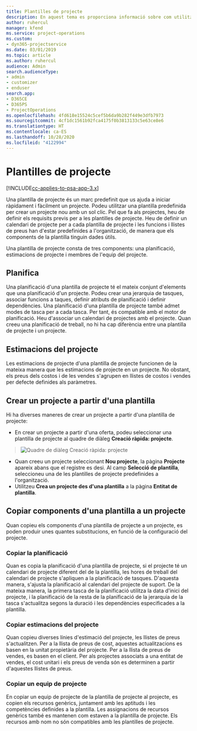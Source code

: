 ```yaml
---
title: Plantilles de projecte
description: En aquest tema es proporciona informació sobre com utilitzar les plantilles de projecte per a la configuració ràpida del projecte.
author: ruhercul
manager: kfend
ms.service: project-operations
ms.custom:
- dyn365-projectservice
ms.date: 03/01/2019
ms.topic: article
ms.author: ruhercul
audience: Admin
search.audienceType:
- admin
- customizer
- enduser
search.app:
- D365CE
- D365PS
- ProjectOperations
ms.openlocfilehash: 4fd618e15524c5cef5b6da9b282f449e3dfb7973
ms.sourcegitcommit: 4cf1dc1561b92fca4175f0b3813133c5e63ce8e6
ms.translationtype: HT
ms.contentlocale: ca-ES
ms.lasthandoff: 10/28/2020
ms.locfileid: "4122994"
---
```

# <a name="project-templates"></a>Plantilles de projecte 

[!INCLUDE[cc-applies-to-psa-app-3.x](../includes/cc-applies-to-psa-app-3x.md)]

Una plantilla de projecte és un marc predefinit que us ajuda a iniciar ràpidament i fàcilment un projecte. Podeu utilitzar una plantilla predefinida per crear un projecte nou amb un sol clic. Pel que fa als projectes, heu de definir els requisits previs per a les plantilles de projecte. Heu de definir un calendari de projecte per a cada plantilla de projecte i les funcions i llistes de preus han d'estar predefinides a l'organització, de manera que els components de la plantilla tinguin dades útils.

Una plantilla de projecte consta de tres components: una planificació, estimacions de projecte i membres de l'equip del projecte.

## <a name="schedule"></a>Planifica

Una planificació d'una plantilla de projecte té el mateix conjunt d'elements que una planificació d'un projecte. Podeu crear una jerarquia de tasques, associar funcions a taques, definir atributs de planificació i definir dependències. Una planificació d'una plantilla de projecte també admet modes de tasca per a cada tasca. Per tant, és compatible amb el motor de planificació. Heu d'associar un calendari de projectes amb el projecte. Quan creeu una planificació de treball, no hi ha cap diferència entre una plantilla de projecte i un projecte.

## <a name="project-estimates"></a>Estimacions del projecte

Les estimacions de projecte d'una plantilla de projecte funcionen de la mateixa manera que les estimacions de projecte en un projecte. No obstant, els preus dels costos i de les vendes s'agrupen en llistes de costos i vendes per defecte definides als paràmetres.

## <a name="creating-a-project-from-a-template"></a>Crear un projecte a partir d'una plantilla
 
Hi ha diverses maneres de crear un projecte a partir d'una plantilla de projecte:

- En crear un projecte a partir d'una oferta, podeu seleccionar una plantilla de projecte al quadre de diàleg **Creació ràpida: projecte**.

> ![Quadre de diàleg Creació ràpida: projecte](media/project-11.png)

- Quan creeu un projecte seleccionant **Nou projecte**, la pàgina **Projecte** apareix abans que el registre es desi. Al camp **Selecció de plantilla**, seleccioneu una de les plantilles de projecte predefinides a l'organització.
- Utilitzeu **Crea un projecte des d'una plantilla** a la pàgina **Entitat de plantilla**.

## <a name="copying-components-of-template-to-project"></a>Copiar components d'una plantilla a un projecte

Quan copieu els components d'una plantilla de projecte a un projecte, es poden produir unes quantes substitucions, en funció de la configuració del projecte.

### <a name="copying-the-schedule"></a>Copiar la planificació

Quan es copia la planificació d'una plantilla de projecte, si el projecte té un calendari de projecte diferent del de la plantilla, les hores de treball del calendari de projecte s'apliquen a la planificació de tasques. D'aquesta manera, s'ajusta la planificació al calendari del projecte de suport. De la mateixa manera, la primera tasca de la planificació utilitza la data d'inici del projecte, i la planificació de la resta de la planificació de la jerarquia de la tasca s'actualitza segons la duració i les dependències especificades a la plantilla. 

### <a name="copying-project-estimates"></a>Copiar estimacions del projecte 

Quan copieu diverses línies d'estimació del projecte, les llistes de preus s'actualitzen. Per a la llista de preus de cost, aquestes actualitzacions es basen en la unitat propietària del projecte. Per a la llista de preus de vendes, es basen en el client. Per als projectes associats a una entitat de vendes, el cost unitari i els preus de venda són es determinen a partir d'aquestes llistes de preus.

### <a name="copying-a-project-team"></a>Copiar un equip de projecte

En copiar un equip de projecte de la plantilla de projecte al projecte, es copien els recursos genèrics, juntament amb les aptituds i les competències definides a la plantilla. Les assignacions de recursos genèrics també es mantenen com estaven a la plantilla de projecte. Els recursos amb nom no són compatibles amb les plantilles de projecte.
